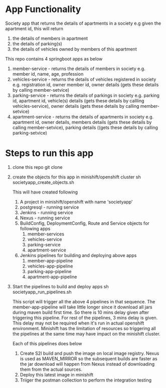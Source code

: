# App Functionality
Society app that returns the details of apartments in a society
   e.g given the apartment id, this will return 
   1. the details of members in apartment
   2. the details of parking(s)
   3. the details of vehicles owned by members of this apartment

This repo contains 4 springboot apps as below
1. member-service - returns the details of members in society e.g. member id, name, age, profession
2. vehicles-service - returns the details of vehicles registered in society e.g. registration id, owner member id, owner details (gets these details by calling member-setvice)
3. parking-service - returns the details of parkings in society e.g. parking id, apartment id, vehicle(s) details (gets these details by callling vehicles-service), owner details  (gets these details by calling member-setvice)
4. apartment-service - returns the details of apartments in society e.g. apartment id, owner details, members details (gets these details by calling member-setvice), parking details ((gets these details by calling parking-setvice)

# Steps to run this app
1. clone this repo
   git clone <repo clone URL>

2. create the objects for this app in minishift/openshift cluster
   sh societyapp_create_objects.sh
   
   This will have created following
   1. A project in minishift/openshift with name 'societyapp'
   2. postgresql - running service
   3. Jenkins - running service
   4. Nexus - running service
   5. BuildConfig, DeploymentConfig, Route and Service objects for following apps
		1. member-services
		2. vehicles-service
		3. parking-service
		4. apartment-service
   6. Jenkins pipelines for building and deploying above apps
        1. member-app-pipeline
		2. vehicles-app-pipeline
		3. parking-app-pipeline
		4. apartment-app-pipeline

3.  Start the pipelines to build and deploy apps
	sh societyapp_run_pipelines.sh
	
	This script will trigger all the above 4 pipelines in that sequence. The member-app-pipeline will take little longer since it download all jars during maven build first time. So there is 10 mins delay given after triggering this pipeline.
	For rest of the pipelines, 3 mins delay is given. This delay may not be required when it's run in actual openshift environment. Minishift has the limitation of resources so triggering all the pipelines at the same time may have impact on the minishift cluster.
	
	Each of this pipelines does below
	1. Create S2I build and push the image on local image registry. Nexus is used as MAVEN_MIRROR so the subsequent builds are faster as the jar download will happen from Nexus instead of downloading them from the actual sources.
	2. Deploy this latest image in minishift
	3. Triiger the postman collection to perform the integration testing
		
